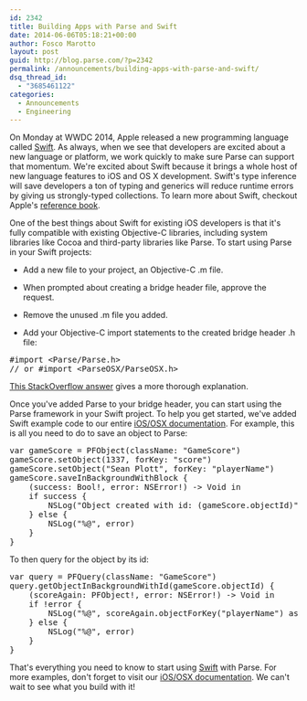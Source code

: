 ```yaml
---
id: 2342
title: Building Apps with Parse and Swift
date: 2014-06-06T05:18:21+00:00
author: Fosco Marotto
layout: post
guid: http://blog.parse.com/?p=2342
permalink: /announcements/building-apps-with-parse-and-swift/
dsq_thread_id:
  - "3685461122"
categories:
  - Announcements
  - Engineering
---
```

On Monday at WWDC 2014, Apple released a new programming language called <a href="https://developer.apple.com/swift/" target="_blank">Swift</a>. <span class="_5yl5" data-reactid=".2a.$mid=11402071848955=25bc5de3abb1125ea57.2:0.0.0.0.0"><span class="null">As always, when we see that developers are excited about a new language or platform, we work quickly to make sure Parse can support that momentum.</span></span> We're excited about Swift because it brings a whole host of new language features to iOS and OS X development. Swift's type inference will save developers a ton of typing and generics will reduce runtime errors by giving us strongly-typed collections. To learn more about Swift, checkout Apple's <a href="https://itunes.apple.com/us/book/the-swift-programming-language/id881256329?mt=11" target="_blank">reference book</a>.

One of the best things about Swift for existing iOS developers is that it's fully compatible with existing Objective-C libraries, including system libraries like Cocoa and third-party libraries like Parse. To start using Parse in your Swift projects:

* Add a new file to your project, an Objective-C .m file.
  
* When prompted about creating a bridge header file, approve the request.
  
* Remove the unused .m file you added.
  
* Add your Objective-C import statements to the created bridge header .h file:

<pre class="brush: c; gutter: false">#import &lt;Parse/Parse.h&gt;
// or #import &lt;ParseOSX/ParseOSX.h&gt;
</pre>

<a href="http://stackoverflow.com/questions/24002369/how-to-call-objective-c-code-from-swift/24005242#24005242" target="_blank">This StackOverflow answer</a> gives a more thorough explanation.

Once you've added Parse to your bridge header, you can start using the Parse framework in your Swift project. To help you get started, we've added Swift example code to our entire [iOS/OSX documentation](https://parse.com/docs/ios_guide). For example, this is all you need to do to save an object to Parse:

<pre class="brush: c; gutter: false">var gameScore = PFObject(className: "GameScore")
gameScore.setObject(1337, forKey: "score")
gameScore.setObject("Sean Plott", forKey: "playerName")
gameScore.saveInBackgroundWithBlock { 
    (success: Bool!, error: NSError!) -&gt; Void in
    if success {
        NSLog("Object created with id: (gameScore.objectId)")
    } else {
        NSLog("%@", error)
    }
}
</pre>

To then query for the object by its id:

<pre class="brush: c; gutter: false">var query = PFQuery(className: "GameScore")
query.getObjectInBackgroundWithId(gameScore.objectId) {
    (scoreAgain: PFObject!, error: NSError!) -&gt; Void in
    if !error {
        NSLog("%@", scoreAgain.objectForKey("playerName") as NSString)
    } else {
        NSLog("%@", error)
    }
}
</pre>

That's everything you need to know to start using <a href="https://itunes.apple.com/us/book/the-swift-programming-language/id881256329?mt=11" target="_blank">Swift</a> with Parse. For more examples, don't forget to visit our [iOS/OSX documentation](https://parse.com/docs/ios_guide). We can't wait to see what you build with it!